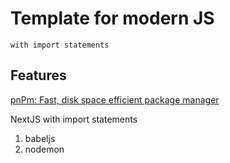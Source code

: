 # Template for modern JS

    with import statements

## Features

[pnPm: Fast, disk space efficient package manager](https://pnpm.io/)

NextJS with import statements

1. babeljs
2. nodemon
